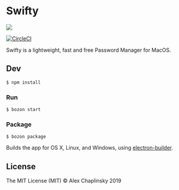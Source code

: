# Swifty
![](https://alchaplinsky.com/images/misc/swifty_banner_alpha.png?v=1)


[![CircleCI](https://circleci.com/gh/alchaplinsky/swifty/tree/master.svg?style=svg&circle-token=3179a51a22aa66c4c17395eef2952eab42a14057)](https://circleci.com/gh/alchaplinsky/swifty/tree/master)

Swifty is a lightweight, fast and free Password Manager for MacOS.

## Dev

```
$ npm install
```

### Run

```
$ bozon start
```

### Package

```
$ bozon package
```

Builds the app for OS X, Linux, and Windows, using [electron-builder](https://github.com/electron-userland/electron-builder).


## License

The MIT License (MIT) © Alex Chaplinsky 2019
